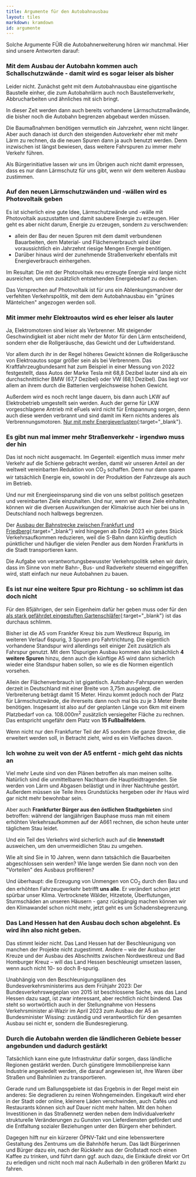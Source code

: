```yaml
---
title: Argumente für den Autobahnausbau
layout: tiles
markdown: kramdown
id: argumente
---
```

Solche Argumente FÜR die Autobahnerweiterung hören wir manchmal. Hier sind unsere Antworten darauf:

<!--break-->
### Mit dem Ausbau der Autobahn kommen auch Schallschutzwände - damit wird es sogar leiser als bisher

Leider nicht. Zunächst geht mit dem Autobahnausbau eine gigantische Baustelle einher, die zum Autobahnlärm auch noch Baustellenverkehr, Abbrucharbeiten und ähnliches mit sich bringt.

In dieser Zeit werden dann auch bereits vorhandene Lärmschutzmaßwände, die bisher noch die Autobahn begrenzen abgebaut werden müssen.

Die Baumaßnahmen benötigen vermutlich ein Jahrzehnt, wenn nicht länger. Aber auch danach ist durch den steigenden Autoverkehr eher mit mehr Lärm zu rechnen, da die neuen Spuren dann ja auch benutzt werden. Denn inzwischen ist längst bewiesen, dass weitere Fahrspuren zu immer mehr Verkehr führen.

Als Bürgerinitiative lassen wir uns im Übrigen auch nicht damit erpressen, dass es nur dann Lärmschutz für uns gibt, wenn wir dem weiteren Ausbau zustimmen.

### Auf den neuen Lärmschutzwänden und -wällen wird es Photovoltaik geben

Es ist sicherlich eine gute Idee, Lärmschutzwände und -wälle mit Photovoltaik auszustatten und damit saubere Energie zu erzeugen. Hier geht es aber nicht darum, Energie zu erzeugen, sondern zu verschwenden:

- allein der Bau der neuen Spuren mit dem damit verbundenen Bauarbeiten, dem Material- und Flächenverbrauch wird über voraussichtlich ein Jahrzehnt riesige Mengen Energie benötigen.
- Darüber hinaus wird der zunehmende Straßenverkehr ebenfalls mit Energieverbrauch einhergehen.

Im Resultat: Die mit der Photovoltaik neu erzeugte Energie wird lange nicht ausreichen, um den zusätzlich entstehenden Energiebedarf zu decken.

Das Versprechen auf Photovoltaik ist für uns ein Ablenkungsmanöver der verfehlten Verkehrspolitik, mit dem dem Autobahnausbau ein "grünes Mäntelchen" angezogen werden soll.

### Mit immer mehr Elektroautos wird es eher leiser als lauter

Ja, Elektromotoren sind leiser als Verbrenner. Mit steigender Geschwindigkeit ist aber nicht mehr der Motor für den Lärm entscheidend, sondern eher die Rollgeräusche, das Gewicht und der Luftwiderstand.

Vor allem durch ihr in der Regel höheres Gewicht können die Rollgeräusche von Elektroautos sogar größer sein als bei Verbrennern. Das Kraftfahrzeugbundesamt hat zum Beispiel in einer Messung von 2022 festgestellt, dass Autos der Marke Tesla mit 68,8 Dezibel lauter sind als ein durchschnittlicher BMW (67,7 Dezibel) oder VW (68,1 Dezibel). Das liegt vor allem an ihrem durch die Batterien vergleichsweise hohen Gewicht.

Außerdem wird es noch recht lange dauern, bis dann auch LKW auf Elektrobetrieb umgestellt sein werden. Auch der gerne für LKW vorgeschlagene Antrieb mit eFuels wird nicht für Entspannung sorgen, denn auch diese werden verbrannt und sind damit im Kern nichts anderes als Verbrennungsmotoren. [Nur mit mehr Energieverlusten](https://www.quarks.de/podcast/quarks-science-cops-e-fuels-statt-e-auto/){:target="_blank"}.

### Es gibt nun mal immer mehr Straßenverkehr - irgendwo muss der hin

Das ist noch nicht ausgemacht. Im Gegenteil: eigentlich muss immer mehr Verkehr auf die Schiene gebracht werden, damit wir unseren Anteil an der weltweit vereinbarten Reduktion von CO<sub>2</sub> schaffen. Denn nur dann sparen wir tatsächlich Energie ein, sowohl in der Produktion der Fahrzeuge als auch im Betrieb.

Und nur mit Energieeinsparung sind die von uns selbst politisch gesetzen und vereinbarten Ziele einzuhalten. Und nur, wenn wir diese Ziele einhalten, können wir die diversen Auswirkungen der Klimakrise auch hier bei uns in Deutschland noch halbwegs begrenzen.

Der [Ausbau der Bahnstrecke zwischen Frankfurt und Friedberg](https://www.s6-frankfurt-friedberg.de/home.html){:target="_blank"} wird hingegen ab Ende 2023 ein gutes Stück Verkehrsaufkommen reduzieren, weil die S-Bahn dann künftig deutlich pünktlicher und häufiger die vielen Pendler aus dem Norden Frankfurts in die Stadt transportieren kann.

Die Aufgabe von verantwortungsbewusster Verkehrspolitik sehen wir darin, dass im Sinne von mehr Bahn-, Bus- und Radverkehr steuernd eingegriffen wird, statt einfach nur neue Autobahnen zu bauen.

### Es ist nur eine weitere Spur pro Richtung - so schlimm ist das doch nicht

Für den 85jährigen, der sein Eigenheim dafür her geben muss oder für den [als stark gefährdet eingestuften Gartenschläfer](https://de.wikipedia.org/wiki/Gartenschl%C3%A4fer){:target="_blank"} ist das durchaus schlimm.

Bisher ist die A5 vom Frankfer Kreuz bis zum Westkreuz 8spurig, im weiteren Verlauf 6spurig, 3 Spuren pro Fahrtrichtung. Die eigentlich vorhandene Standspur wird allerdings seit einiger Zeit zusätzlich als Fahrspur genutzt. Mit dem 10spurigen Ausbau kommen also tatsächlich **4 weitere Spuren** hinzu, denn auch die künftige A5 wird dann sicherlich wieder eine Standspur haben sollen, so wie es die Normen eigentlich vorsehen.

Allein der Flächenverbrauch ist gigantisch. Autobahn-Fahrspuren werden derzeit in Deutschland mit einer Breite von 3,75m ausgelegt. die Verbreiterung beträgt damit 15 Meter. Hinzu kommt jedoch noch der Platz für Lärmschutzwände, die ihrerseits dann noch mal bis zu je 3 Meter Breite benötigen. Insgesamt ist also auf der geplanten Länge von 6km mit einem Platzbedarf von ca. 108.000m<sup>2</sup> zusätzlich versiegelter Fläche zu rechnen. Das entspricht ungefähr dem Platz von **15 Fußballfeldern**.

Wenn nicht nur den Frankfurter Teil der A5 sondern die ganze Strecke, die erweitert werden soll, in Betracht zieht, wird es ein Vielfaches davon.

### Ich wohne zu weit von der A5 entfernt - mich geht das nichts an

Viel mehr Leute sind von den Plänen betroffen als man meinen sollte. Natürlich sind die unmittelbaren Nachbarn die Hauptleidtragenden. Sie werden von Lärm und Abgasen belästigt und in ihrer Nachtruhe gestört. Außerdem müssen sie Teile ihres Grundstücks hergeben oder ihr Haus wird gar nicht mehr bewohnbar sein.

Aber auch **Frankfurter Bürger aus den östlichen Stadtgebieten** sind betroffen: während der langjährigen Bauphase muss man mit einem erhöhten Verkehrsaufkommen auf der A661 rechnen, die schon heute unter täglichem Stau leidet.

Und ein Teil des Verkehrs wird sicherlich auch auf die **Innenstadt** ausweichen, um den unvermeidlichen Stau zu umgehen.

Wie alt sind Sie in 10 Jahren, wenn dann tatsächlich die Bauarbeiten abgeschlossen sein werden? Wie lange werden Sie dann noch von den "Vorteilen" des Ausbaus profitieren?

Und überhaupt: die Erzeugung von Unmengen von CO<sub>2</sub> durch den Bau und den erhöhten Fahrzeugverkehr betrifft **uns alle**. Er verändert schon jetzt spürbar unser Klima. Vertrocknete Wälder, Hitzetote, Überflutungen, Sturmschäden an unseren Häusern - ganz rückgängig machen können wir den Klimawandel schon nicht mehr, jetzt geht es um Schadensbegrenzung.

### Das Land Hessen hat den Ausbau doch schon abgelehnt. Es wird ihn also nicht geben.

Das stimmt leider nicht. Das Land Hessen hat der Beschleunigung von manchen der Projekte nicht zugestimmt. Andere – wie der Ausbau der Kreuze und der Ausbau des Abschnitts zwischen Nordwestkreuz und Bad Homburger Kreuz – will das Land Hessen beschleunigt umsetzen lassen, wenn auch nicht 10- so doch 8-spurig.

Unabhängig von den Beschleunigungsplänen des Bundesverkehrsministerims aus dem Frühjahr 2023: Der Bundesverkehrswegeplan von 2015 ist beschlossene Sache, was das Land Hessen dazu sagt, ist zwar interessant, aber rechtlich nicht bindend. Das steht so wortwörtlich auch in der Stellungnahme von Hessens Verkehrsminister al-Wazir im April 2023 zum Ausbau der A5 an Bundesminister Wissing: zuständig und verantwortlich für den gesamten Ausbau sei nicht er, sondern die Bundesregierung.

### Durch die Autobahn werden die ländlicheren Gebiete besser angebunden und dadurch gestärkt

Tatsächlich kann eine gute Infrastruktur dafür sorgen, dass ländliche Regionen gestärkt werden. Durch günstigere Immobilienpreise kann Industrie angesiedelt werden, die darauf angewiesen ist, ihre Waren über Straßen und Bahnlinien zu transportieren.

Gerade rund um Ballungsgebiete ist das Ergebnis in der Regel meist ein anderes: Sie degradieren zu reinen Wohngemeinden. Eingekauft wird eher in der Stadt oder online, kleinere Läden verschwinden, auch Cafés und Restaurants können sich auf Dauer nicht mehr halten. Mit den hohen Investitionen in das Straßennetz werden neben dem Individualverkehr strukturelle Veränderungen zu Gunsten von Lieferdiensten gefördert und die Entfaltung sozialer Beziehungen unter den Bürgern eher behindert. 

Dagegen hilft nur ein kürzerer ÖPNV-Takt und eine lebenswertere Gestaltung des Zentrums um die Bahnhöfe herum. Das lädt Bürgerinnen und Bürger dazu ein, nach der Rückkehr aus der Großstadt noch einen Kaffee zu trinken, und führt dann ggf. auch dazu, die Einkäufe direkt vor Ort zu erledigen und nicht noch mal nach Außerhalb in den größeren Markt zu fahren.
